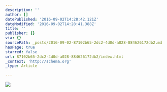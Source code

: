 ```yaml
---
description: ''
author: []
datePublished: '2016-09-02T14:28:42.121Z'
dateModified: '2016-09-02T14:28:41.388Z'
title: ''
publisher: {}
via: {}
sourcePath: _posts/2016-09-02-87102b65-2dc2-4d0d-a028-884626172db2.md
hasPage: true
starred: false
url: 87102b65-2dc2-4d0d-a028-884626172db2/index.html
_context: 'http://schema.org'
_type: Article

---
```

![](https://the-grid-user-content.s3-us-west-2.amazonaws.com/049a3891-f4c0-4a78-9496-0f59cf60a5b4.jpg)